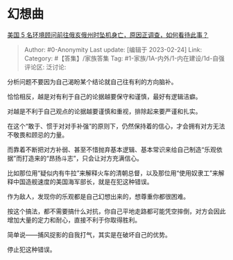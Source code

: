 # 幻想曲
[美国 5 名环境顾问前往俄亥俄州时坠机身亡，原因正调查，如何看待此事？](https://www.zhihu.com/question/585750273/answer/2908121041)

> Author: #0-Anonymity
> Last update: [编辑于 2023-02-24]
> Link:
> Category: #【答集】/家族答集
> Tag: #1-家族/1A-内外/1-内在建设/1d-自强
> 评论区:
> 泛讨论:

分析问题不要因为自己渴盼某个结论就自己往有利的方向脑补。

恰恰相反，越是对有利于自己的论据越要保守和谨慎，最好有逻辑洁癖。

对越是不利于自己观点的论据越要谨慎和重视，排除起来要严谨和扎实。

在这个“敢于、惯于对对手补强”的原则下，仍然保持着的信心，才会拥有对方无法不敬畏和顾忌的力量。

而靠着不断把对方补弱、甚至不惜抛弃基本逻辑、基本常识来给自己制造“乐观依据”而打造来的“昂扬斗志”，只会让对方充满信心。

比如那位用“疑似内有牛拉”来解释火车的清朝总督，以及那位用“使用奴隶工”来解释中国造舰速度的美国海军部长，就是在犯这种错误。

作为敌人，发现你的乐观都是自己幻想出来的，想尊重你都很困难。

按这个搞法，都不需要搞什么对抗，你自己平地走路都可能凭空摔倒，对方会因此增加大量的定力和耐心，直接不利于你取得胜利。

简单说——捕风捉影的自我打气，其实是在破坏自己的优势。

停止犯这种错误。
